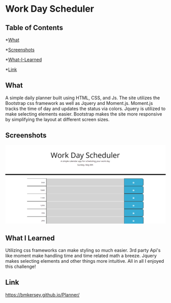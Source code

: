 # Work Day Scheduler


## Table of Contents

*[What](#what)

*[Screenshots](#screenshots)

*[What-I-Learned](#what-i-learned)

*[Link](#Link)



## What

A simple daily planner built using HTML, CSS, and Js. The site utilizes the Bootstrap css framework as well as Jquery and Moment.js.
Moment.js tracks the time of day and updates the status via colors. Jquery is utilized to make selecting elements easier. Bootstrap 
makes the site more responsive by simplifying the layout at different screen sizes.


## Screenshots

![alt text](./assets/Pictures/screenshot.png)


## What I Learned

Utilizing css frameworks can make styling so much easier. 3rd party Api's like moment make handling time and time related math a breeze.
Jquery makes selecting elements and other things more intuitive. All in all I enjoyed this challenge!


## Link

https://bmkersey.github.io/Planner/